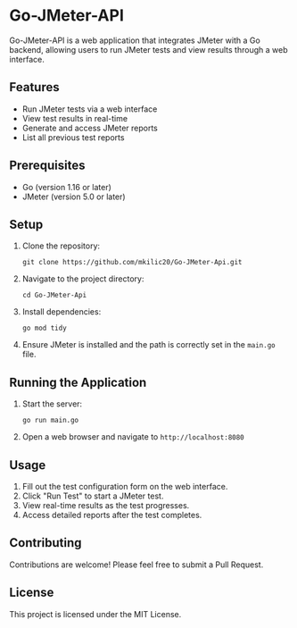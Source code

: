 # Go-JMeter-API

Go-JMeter-API is a web application that integrates JMeter with a Go backend, allowing users to run JMeter tests and view results through a web interface.

## Features

- Run JMeter tests via a web interface
- View test results in real-time
- Generate and access JMeter reports
- List all previous test reports

## Prerequisites

- Go (version 1.16 or later)
- JMeter (version 5.0 or later)

## Setup

1. Clone the repository:
   ```
   git clone https://github.com/mkilic20/Go-JMeter-Api.git
   ```

2. Navigate to the project directory:
   ```
   cd Go-JMeter-Api
   ```

3. Install dependencies:
   ```
   go mod tidy
   ```

4. Ensure JMeter is installed and the path is correctly set in the `main.go` file.

## Running the Application

1. Start the server:
   ```
   go run main.go
   ```

2. Open a web browser and navigate to `http://localhost:8080`

## Usage

1. Fill out the test configuration form on the web interface.
2. Click "Run Test" to start a JMeter test.
3. View real-time results as the test progresses.
4. Access detailed reports after the test completes.

## Contributing

Contributions are welcome! Please feel free to submit a Pull Request.

## License

This project is licensed under the MIT License.

